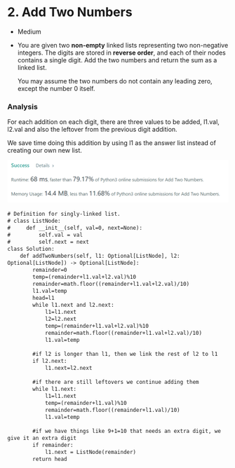 # 2. Add Two Numbers

* Medium
*   You are given two **non-empty** linked lists representing two non-negative integers. The digits are stored in **reverse order**, and each of their nodes contains a single digit. Add the two numbers and return the sum as a linked list.

    You may assume the two numbers do not contain any leading zero, except the number 0 itself.

### Analysis

For each addition on each digit, there are three values to be added, l1.val, l2.val and also the leftover from the previous digit addition.&#x20;

We save time doing this addition by using l1 as the answer list instead of creating our own new list.&#x20;

![](<../.gitbook/assets/image (5).png>)

```
# Definition for singly-linked list.
# class ListNode:
#     def __init__(self, val=0, next=None):
#         self.val = val
#         self.next = next
class Solution:
    def addTwoNumbers(self, l1: Optional[ListNode], l2: Optional[ListNode]) -> Optional[ListNode]:
        remainder=0
        temp=(remainder+l1.val+l2.val)%10  
        remainder=math.floor((remainder+l1.val+l2.val)/10)
        l1.val=temp       
        head=l1
        while l1.next and l2.next:
            l1=l1.next
            l2=l2.next
            temp=(remainder+l1.val+l2.val)%10  
            remainder=math.floor((remainder+l1.val+l2.val)/10)
            l1.val=temp  
        
        #if l2 is longer than l1, then we link the rest of l2 to l1 
        if l2.next:
            l1.next=l2.next

        #if there are still leftovers we continue adding them
        while l1.next: 
            l1=l1.next
            temp=(remainder+l1.val)%10  
            remainder=math.floor((remainder+l1.val)/10)
            l1.val=temp  

        #if we have things like 9+1=10 that needs an extra digit, we give it an extra digit
        if remainder:
            l1.next = ListNode(remainder)
        return head
```

